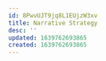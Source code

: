 ```yaml
---
id: 8PwvUJT9jq8L1EUjzW3xv
title: Narrative Strategy
desc: ''
updated: 1639762693865
created: 1639762693865
---
```


